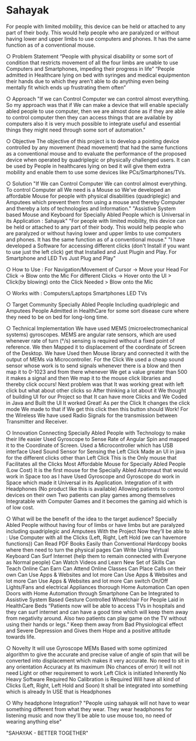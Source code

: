 # Sahayak

For people with limited mobility, this device can be held or attached to any part of their body. This would
help people who are paralyzed or without having lower and upper limbs to use computers and phones.
It has the same function as of a conventional mouse.

○ Problem Statement
“People with physical disability or some sort of condition that restricts movement of all the four limbs are unable to use Computers and Smartphones, impeding their progress in life”
“People admitted in Healthcare lying on bed with syringes and medical equipmenton their hands due to which they aren’t able to do anything even being mentally fit which ends up frustrating them often”

○ Approach
"If we can Control Computer we can control almost everything. So my approach was that if We can make a device that will enable specially abled people to use computer, then we are almost done as if they are able to control computer then they can access things that are available by computers also it is very much possible to integrate useful and essential things they might need through some sort of automation."

○ Objective
The objective of this project is to develop a pointing device controlled by any movement (head movement) that had the same functions as a conventional mouse and to evaluate the performance of the proposed device when operated by quadriplegic or physically challenged users.
It can be used by People in healthcares lying on bed it will give them extra mobility and enable them to use some devices like PCs/Smartphones/TVs.

○ Solution
"If We can Control Computer We can control almost everything. To control Computer all We need is a Mouse so We’ve developed an affordable Mouse for people with physical disabilities (quadriplegic) and Amputees which prevent them from using a mouse and thereby Computer and thereby a lots of technologies and Information."
"Assistive System based Mouse and Keyboard for Specially Abled People which is Universal in its Application : Sahayak"
"For people with limited mobility, this device can be held or attached to any part of their body. This would help people who are paralyzed or without having lower and upper limbs to use computers and phones. It has the same function as of a conventional mouse."
"I have developed a Software for accessing different clicks (don't Install if you want to use just the left click) get that Installed and Just Plugin and Play. For Smartphone and LED Tvs Just Plug and Play"

○ How to Use :
For Navigation/Movement of Cursor -> Move your Head
For Click -> Blow onto the Mic
For different Clicks -> Hover onto the UI > Click(by blowing) onto the Click Needed > Blow onto the Mic

○ Works with :
Computers/Laptops
Smartphones
LED TVs

○ Target Community
Specially Abled People Including quadriplegic and Amputees
People Admitted in HealthCare for some sort disease cure where they need to be on bed for long-long time.

○ Technical Implementation
We have used MEMS (microelectromechanical systems) gyroscopes. MEMS are angular rate sensors, which are used whenever rate of turn (°/s) sensing is required without a fixed point of reference.
We then Mapped it to displacement of the coordinate of Screen of the Desktop.
We have Used then Mouse library and connected it with the output of MEMs via Microcontroller.
For the Click We used a cheap sound sensor whose work is to send signals whenever there is a blow and then map it to 0-1023 and from there whenever We get a value greater than 500 it makes a signal and then We map it to the mouse click libraries and thereby click occurs!
Next problem was that It was working great with left click but what about other clicks so After thinking a lot about it We thought of building UI for our Project so that It can have more Clicks and We Coded in Java and Built the UI
It worked Great! As per the Click It changes the click mode We made to that if We get this click then this button should Work!
For the Wireless We have used Radio Signals for the transmission between Transmitter and Receiver.

○ Innovation
Connecting Specially Abled People with Technology to make their life easier
Used Gyroscope to Sense Rate of Angular Spin and mapped it to the Coordinate of Screen.
Used a Microcontroller which has USB interface
Used Sound Sensor for Sensing the Left Click
Made an UI in java for the different clicks other than Left Click
This is the Only mouse that Facilitates all the Clicks
Most Affordable Mouse for Specially Abled People (Low Cost)
It is the first mouse for the Specially Abled Astronaut that would work in Space too as I have Used Gyroscope and Gyroscope do work in Space which made it Universal in its Application.
Integration of it with Headphones (No product like this is available)
Allowing patients to control devices on their own
Two patients can play games among themselves
Integratable with Computer Games and it becomes the gaming aid which is of low cost.

○ What will be the benefit of the idea to the target audience?
Specially Abled People without having four of limbs or have limbs but are paralyzed including quadriplegic and Amputees With the Project Now they’ll be able to :
Use Computer with all the Clicks (Left, Right, Left Hold (we can havemore functions))
Can Read PDF Books Easily than Conventional Hardcopy books where then need to turn the physical pages
Can Write Using Virtual Keyboard
Can Surf Internet (help them to remain connected with Everyone as Normal people)
Can Watch Videos and Learn New Set of Skills
Can Teach Online
Can Earn
Can Attend Online Classes
Can Place Calls on their own
Can Use Apps & Websites and lot more
Can Use Apps & Websites and lot more
Can Use Apps & Websites and lot more
Can switch On/Off Lights/Fans and electrical Appliances thorough Home Automation
Can open Doors with Home Automation through Smartphone
Can be Integrated to Assistive System Based Gesture Controlled Wheelchair
For People Laid in HealthCare Beds
“Patients now will be able to access TVs in hospitals and they can surf internet and can have a good time which will keep them away from negativity around. Also two patients can play game on the TV without using their hands or legs.”
Keep them away from Bad Physiological effect and Severe Depression and Gives them Hope and a positive attitude towards life.

○ Novelty
It will use Gyroscope MEMs Based with some optimized algorithm to give the accurate and precise value of angle of spin that will be converted into displacement which makes it very accurate.
No need to sit in any orientation
Accuracy at its maximum (No chances of error)
It will not need Light or other requirement to work
Left Click is initiated Inherently
No Heavy Software Required
No Calibration is Required
Will have all kind of Clicks (Left, Right, Left Hold and Soon)
It shall be integrated into something which is already In USE that is Headphones

○ Why headphone Integration?
"People using sahayak will not have to wear something different from what they wear. They wear headphones for listening music and now they'll be able to use mouse too, no need of wearing anything else"

"SAHAYAK - BETTER TOGETHER"
